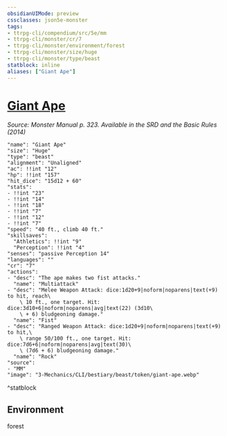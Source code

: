 ```yaml
---
obsidianUIMode: preview
cssclasses: json5e-monster
tags:
- ttrpg-cli/compendium/src/5e/mm
- ttrpg-cli/monster/cr/7
- ttrpg-cli/monster/environment/forest
- ttrpg-cli/monster/size/huge
- ttrpg-cli/monster/type/beast
statblock: inline
aliases: ["Giant Ape"]
---
```

# [Giant Ape](3-Mechanics\CLI\bestiary\beast/giant-ape.md)
*Source: Monster Manual p. 323. Available in the <span title='Systems Reference Document (5.1)'>SRD</span> and the Basic Rules (2014)*  

```statblock
"name": "Giant Ape"
"size": "Huge"
"type": "beast"
"alignment": "Unaligned"
"ac": !!int "12"
"hp": !!int "157"
"hit_dice": "15d12 + 60"
"stats":
- !!int "23"
- !!int "14"
- !!int "18"
- !!int "7"
- !!int "12"
- !!int "7"
"speed": "40 ft., climb 40 ft."
"skillsaves":
  "Athletics": !!int "9"
  "Perception": !!int "4"
"senses": "passive Perception 14"
"languages": ""
"cr": "7"
"actions":
- "desc": "The ape makes two fist attacks."
  "name": "Multiattack"
- "desc": "Melee Weapon Attack: dice:1d20+9|noform|noparens|text(+9) to hit, reach\
    \ 10 ft., one target. Hit: dice:3d10+6|noform|noparens|avg|text(22) (3d10\
    \ + 6) bludgeoning damage."
  "name": "Fist"
- "desc": "Ranged Weapon Attack: dice:1d20+9|noform|noparens|text(+9) to hit,\
    \ range 50/100 ft., one target. Hit: dice:7d6+6|noform|noparens|avg|text(30)\
    \ (7d6 + 6) bludgeoning damage."
  "name": "Rock"
"source":
- "MM"
"image": "3-Mechanics/CLI/bestiary/beast/token/giant-ape.webp"
```
^statblock

## Environment

forest